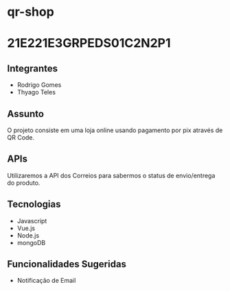 # qr-shop

<h1>21E221E3GRPEDS01C2N2P1</h1>

<h2>Integrantes</h2>
<ul>
  <li>Rodrigo Gomes</li>
  <li>Thyago Teles</li>
 </ul>

<h2>Assunto</h2>
  O projeto consiste em uma loja online usando pagamento por pix através de QR Code.
  
<h2>APIs</h2>
  Utilizaremos a API dos Correios para sabermos o status de envio/entrega do produto.
  
<h2>Tecnologias</h2>
  <ul>
    <li>Javascript</li>
    <li>Vue.js</li>
    <li>Node.js</li>
    <li>mongoDB</li>
  </ul>
  
<h2>Funcionalidades Sugeridas</h2>
  <ul>
    <li>Notificação de Email</li>
    
  </ul>
